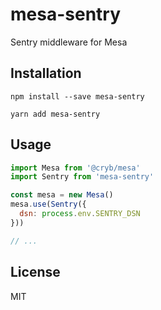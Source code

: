 # mesa-sentry
Sentry middleware for Mesa

## Installation
```
npm install --save mesa-sentry
```
```
yarn add mesa-sentry
```

## Usage
```js
import Mesa from '@cryb/mesa'
import Sentry from 'mesa-sentry'

const mesa = new Mesa()
mesa.use(Sentry({
  dsn: process.env.SENTRY_DSN
}))

// ...
```

## License
MIT
